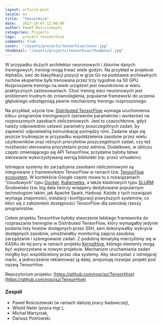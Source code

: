 ```yaml
---
layout: article-post
locale: en
title:  "TensorHive"
date:   2017-10-07 12:00:00
author: Paweł Rościszewski
categories: Projects
tags:	project tesnsorhive
comments: true
cover:  "/assets/projects/tensorhive/cover.jpg"
thumbnail: "/assets/projects/tensorhive/thumbnail.jpg"
---
```


W przypadku dużych architektur neuronowych i zbiorów danych treningowych, treningi mogą trwać wiele godzin. Na przykład w projekcie AlphaGo, sieć do klasyfikacji pozycji w grze Go na podstawie archiwalnych ruchów ekspertów była trenowana przez trzy tygodnie na 50 GPU. Rozproszenie treningu na wiele urządzeń jest nieuniknione w wielu praktycznych zastosowaniach. Choć trening sieci neuronowych jest problemem trudnym do zrównoleglenia, popularne frameworki do uczenia głębokiego udostępniają pewne mechanizmy treningu rozproszonego.

Na przykład, użycie tzw. [Distributed TensorFlow](https://www.tensorflow.org/deploy/distributed) wymaga uruchomienia kilku+ programów treningowych (serwerów parametrów i workerów) na rozproszonych zasobach obliczeniowych. Jest to czasochłonne, gdyż należy odpowiednio ustawić parametry poszczególnych zadań, by zapewnić odpowiednią komunikację pomiędzy nimi. Zadanie staje się jeszcze trudniejsze w przypadku współdzielenia zasobów przez wielu użytkowników oraz różnych priorytetów poszczególnych zadań, czy też możliwości sterowania priorytetami przez admina.  Dodatkowo, w obliczu często zmieniającego się API TensorFlow, przydatne byłoby łatwe sterowanie wykorzystywaną wersją biblioteki (np. przez virtualenv).

Istniejące systemy do zarządzania zasobami obliczeniowymi są integrowane z frameworkiem TensorFlow w ramach tzw. [TensorFlow ecosystem](https://github.com/tensorflow/ecosystem). W kontekście Google często mowa tu o rozwiązaniach “cloudowych” typu [Docker](https://github.com/tensorflow/ecosystem/tree/master/docker), [Kubernetes](https://github.com/tensorflow/ecosystem/tree/master/kubernetes), a także klastrowych typu [SLURM](https://deepsense.io/tensorflow-on-slurm-clusters/). Środowisko tzw. big data tworzy wrappery dedykowane popularnym technologiom takim, jak Apache Spark, Hadoop. Każde z tych rozwiązań wymaga znajomości, instalacji i konfiguracji powyższych systemów, co kłóci się z założeniem dostępności TensorFlow dla szerokiej rzeszy programistów.

Celem projektu TensorHive byłoby stworzenie lekkiego frameworka do rozpraszania treningów w Distributed TensorFlow, który wymagałby jedynie podania listy hostów dostępnych przez SSH, sam dokonywałby wykrycia dostępnych zasobów, umożliwiałby monitoring zajęcia zasobów, zarządzanie i szeregowanie zadań. Z podobną tematyką mierzyliśmy się w KASKu do tej pory w ramach projektu [KernelHive](http://onlinelibrary.wiley.com/doi/10.1002/cpe.3719/abstract), którego elementy mogą być wykorzystane w nowym projekcie. Mechanizm uruchamiania zadań mógłby być współdzielony przez oba systemy. Aby skorzystać z istniejącej marki, a jednocześnie reklamować ją dalej, proponuję rozwijać projekt pod nazwą TensorHive.

Repozytorium projektu: [https://github.com/roscisz/TensorHive](https://github.com/roscisz/TensorHive)

### Zespół
- Paweł Rościszewski (w ramach dalszej pracy badawczej),
- Witold Netel (praca mgr.),
- Michał Martyniak,
- Dariusz Piotrowski.
